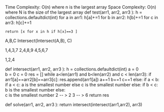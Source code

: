 Time Complexity: O(n) where n is the largest array
Space Complexity: O(n) where N is the size of the largest array
def test(arr1, arr2, arr3 ):
    h = collections.defaultdict(int)
    for a in arr1:
        h[a]+=1
    for b in arr2:
        h[b]+=1
    for c in arr3:
        h[c]+=1
    
    return [x for x in h if h[x]==3 ]

A,B,C
Intersect(Intersect(A,B), C)


1,4,3,7
2,4,8,9
4,5,6,7

1,2,4

def intersect(arr1, arr2, arr3 ):
    h = collections.defaultdict(int)
    a = 0   
    b = 0
    c = 0
    res = []
    while a<len(arr1) and b<len(arr2) and c < len(arr3):
        if arr1[a]==arr2[b]==arr3[c]:
            res.append(arr1[a])
            a+=1
            b+=1
            c+=1
        else:
            if a < b:
                if a < c:
                    a is the smallest number
                else
                    c is the smallest number
            else:
                if b < c:
                    b is the smallest number
                else:       
                    c is the smallest number
            2 -- > 2
            3 -- > 6
    return res

def solve(arr1, arr2, arr3 ):
    return intersect(intersect(arr1,arr2), arr3)

